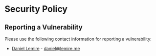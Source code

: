 # Security Policy

## Reporting a Vulnerability

Please use the following contact information for reporting a vulnerability:

- [Daniel Lemire](https://github.com/lemire) - daniel@lemire.me
